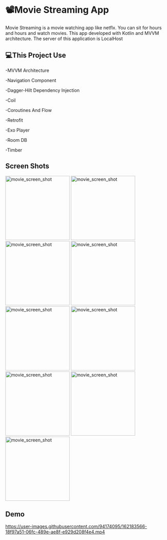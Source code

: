 # 📽Movie Streaming App

Movie Streaming is a  movie watching app like netflx. You can sit for hours and hours and watch movies. This app developed with Kotlin and MVVM architecture. The server of this application  is LocalHost

## 💻This Project Use

-MVVM Architecture

-Navigation Component

-Dagger-Hilt Dependency Injection

-Coil

-Coroutines And Flow

-Retrofit

-Exo Player

-Room DB

-Timber

## Screen Shots

<img src="https://user-images.githubusercontent.com/94174095/161423788-da4b0793-ac72-49e7-b71f-f3be3fba8761.jpg" alt="movie_screen_shot" width="200"/> <img src="https://user-images.githubusercontent.com/94174095/161423793-fd941ba8-2bb7-4b87-8b9b-6ad5f2b621e4.jpg" alt="movie_screen_shot" width="200"/> <img src="https://user-images.githubusercontent.com/94174095/161423822-eb4f1aa0-358a-4b0a-aabf-3b76b720f7f2.jpg" alt="movie_screen_shot" width="200"/> <img src="https://user-images.githubusercontent.com/94174095/161423832-59638754-3424-4613-9011-f1b3a3f2d7d3.jpg" alt="movie_screen_shot" width="200"/> <img src="https://user-images.githubusercontent.com/94174095/161423864-3f4b117e-b076-40b4-bc60-f5796a042f21.jpg" alt="movie_screen_shot" width="200"/> <img src="https://user-images.githubusercontent.com/94174095/161423918-6ebb579d-3190-4ab3-a30f-c8bbada2793f.jpg" alt="movie_screen_shot" width="200"/> <img src="https://user-images.githubusercontent.com/94174095/161423929-6be712d4-d5f0-4b64-963a-2652d8278129.jpg" alt="movie_screen_shot" width="200"/> <img src="https://user-images.githubusercontent.com/94174095/161423965-e90e2d74-d0a8-4087-a5e7-40d6db9356b5.jpg" alt="movie_screen_shot" width="200"/> <img src="https://user-images.githubusercontent.com/94174095/161424005-3d7ccd69-2b21-4837-988f-9f5689f1308c.jpg" alt="movie_screen_shot" width="200"/>

## Demo

https://user-images.githubusercontent.com/94174095/162183566-18f97a51-06fc-489e-ae8f-e929d208f4e4.mp4







